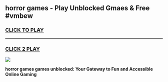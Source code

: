 
## horror games - Play Unblocked Gmaes & Free #vmbew
<h3>
<a href="https://premium.freeplayer.one?title=horror_games&ref=03M">CLICK TO PLAY</a></h3>
<hr>

<h3>
<a href="https://premium.freeplayer.one?title=horror_games&ref=03M">CLICK 2 PLAY</a>
  
</h3>

<a href="https://premium.freeplayer.one?title=horror_games&ref=03M"><img src="https://clearcache.store/games.png"></a>


**horror games games unblocked: Your Gateway to Fun and Accessible Online Gaming**
